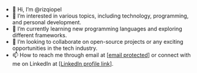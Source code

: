 - 👋 Hi, I’m @rizqiopel
- 👀 I’m interested in various topics, including technology, programming, and personal development.
- 🌱 I’m currently learning new programming languages and exploring different frameworks.
- 💞️ I’m looking to collaborate on open-source projects or any exciting opportunities in the tech industry.
- 📫 How to reach me through email at [[email protected](rizqiopel@gmail.com)] or connect with me on LinkedIn at [[LinkedIn profile link](https://www.linkedin.com/in/ahmad-syarifuddin-90a31823a/)].

<!---
rizqiopel/rizqiopel is a ✨ special ✨ repository because its `README.md` (this file) appears on your GitHub profile.
You can click the Preview link to take a look at your changes.
--->
